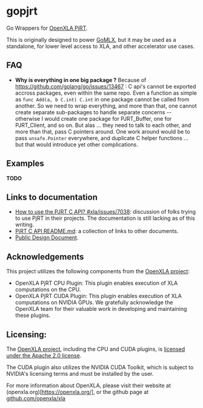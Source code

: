# gopjrt

Go Wrappers for [OpenXLA PjRT](https://github.com/openxla/xla/tree/main/xla/pjrt).

This is originally designed to power [GoMLX](github.com/gomlx/gomlx), but it may be used as a standalone, for lower level access to XLA, and other accelerator use cases.

## FAQ

* **Why is everything in one big package ?**
  Because of https://github.com/golang/go/issues/13467 : C api's cannot be exported accross packages, even within the same repo. Even a function as simple as `func Add(a, b C.int) C.int` in one package cannot be called from another. So we need to wrap everything, and more than that, one cannot create separate sub-packages to handle separate concerns -- otherwise I would create one package for PJRT_Buffer, one for PJRT_Client, and so on. But alas ... they need to talk to each other, and more than that, pass C pointers around. One work around would be to pass `unsafe.Pointer` everywhere, and duplicate C helper functions ... but that would introduce yet other complications.

## Examples

**TODO**

## Links to documentation

* [How to use the PJRT C API? #xla/issues/7038](https://github.com/openxla/xla/issues/7038): discussion of folks trying to use PjRT in their projects. The documentation is still lacking as of this writing.
* [PjRT C API README.md](https://github.com/openxla/xla/blob/main/xla/pjrt/c/README.md): a collection of links to other documents.
* [Public Design Document](https://docs.google.com/document/d/1Qdptisz1tUPGn1qFAVgCV2omnfjN01zoQPwKLdlizas/edit).

## Acknowledgements
This project utilizes the following components from the [OpenXLA project](https://openxla.org/):

* OpenXLA PjRT CPU Plugin: This plugin enables execution of XLA computations on the CPU.
* OpenXLA PjRT CUDA Plugin: This plugin enables execution of XLA computations on NVIDIA GPUs.
We gratefully acknowledge the OpenXLA team for their valuable work in developing and maintaining these plugins.

## Licensing:

The [OpenXLA project](https://openxla.org/), including the CPU and CUDA plugins, is [licensed under the Apache 2.0 license](https://github.com/openxla/xla/blob/main/LICENSE).

The CUDA plugin also utilizes the NVIDIA CUDA Toolkit, which is subject to NVIDIA's licensing terms and must be installed by the user.

For more information about OpenXLA, please visit their website at (openxla.org)[https://openxla.org/], or the github page at [github.com/openxla/xla](https://github.com/openxla/xla)
